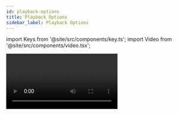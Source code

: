 ```yaml
---
id: playback-options
title: Playback Options
sidebar_label: Playback Options
---
```


import Keys from '@site/src/components/key.ts';
import Video from '@site/src/components/video.tsx';

<Video videoId="Dz_lWDHukxo" title="Playback Options" />

To set options for a cue, chase or cue list, press <Keys.HardKey>Options</Keys.HardKey> (or the <Keys.SoftKey>Options</Keys.SoftKey> softkey
on the top level menu), then press the **Select** button of the playback to be
edited. The Options window will open allowing you to set a wide range
of options for how the playback will work, including Times. (You can also set the options using the softkeys.)

You can also [set Times for the playback](cue-timing.md), using the <Keys.HardKey>Time</Keys.HardKey> button or the <Keys.SoftKey>Times</Keys.SoftKey> softkey rather than Options.

The options are split into different categories using tabs down the left hand side.
Click on the <Keys.SoftKey>i</Keys.SoftKey> button for a help window on each setting.
The options shown below in the pictures are for a normal cue, for cue lists and chases the options are different (and are described
in the Cue List chapter and the Chases chapter).


> You can select multiple playbacks if you want to set the options the
same on all of them. If the current option settings are the same on all selected playbacks,
then the display shows the current option selected; otherwise a star is shown next to the options
and no option is shown selected.

## Handle Tab

![Playback Options window for cue showing handle tab](/docs/images/Playback-Options-Handle-Tab.png)

### Handle Paging
Allows you to lock the playback on a handle so that
it always appears on that handle no matter what page is selected. This
is useful if you have some general playbacks you want on every page,
without having to copy the playback onto each page.

Setting | Action
---: | --------------
Unlocked | This playback will change with the pages as normal
Transparent Lock | This playback will appear on all pages where the handle is unprogrammed
Locked | This playback will appear on all pages. Playbacks programmed on this handle on other pages will not be accessible.

### Key Profile
Sets the [key profile](../system-settings/key-profiles.md) individually for this playback.
Global sets the back to the global default setting for playbacks. A shortcut to change
the key profile for a playback is to hold the <Keys.HardKey>Options</Keys.HardKey> button down while pressing the handle select.

## Playback Tab

![Playback Options showing playback tab](/docs/images/Playback-Options-Playback-Tab.png)

### Blind
Sets this individual playback to **Blind** mode. The playback
will then output only to Visualiser, not to the stage. This can be very
useful if you need to program and test a cue during a live show.

### Cross Fade HTP
If on, makes the HTP (dimmer) channels in this cue
override other HTP channels, obeying the [priority](#priority) settings. Normally if
a dimmer channel was up in another cue, the highest dimmer setting would
continue to be output, but this option lets you create a playback that
will override this behaviour, so if you specifically need some fixtures
to be at 50%, this option will let you do that.

### Priority
Allows you to configure how playbacks will behave if you
turn on two playbacks controlling the same fixture. The priority can be
set to **Low**, **Normal**, **High**, **Programmer** or **Very High** (*Programmer* gives the
same level as manually set attributes in the programmer). If a fixture
is being controlled by a playback and you turn on a playback of the same
or higher priority, then the new playback will take over. However, if
the new playback is set to lower priority than the first playback, the
fixture will not change.

This is useful if, for example, you've programmed looks using all your
fixtures, then you decide you want a couple of them to spotlight a
singer. If you set the spotlight playback to be high priority, then
while it is active no other playback will affect the spotlight fixtures.

> Priority is useful when using **Swop** buttons for strobe-type effects
where you want to black out everything else. If you have a position
shape running on other fixtures, you don't want that to stop during the
Swop, or it will look messy when you release the Swop button. So set the
shape playback to have a higher priority than the strobe playback, and
it will keep going during the strobe and continue smoothly when you
release the Swop button.

Attributes set by manually applying a palette to a fixture will
override all playback priorities except Very High.

### Run On Startup
Sets this playback to run when the console powers
on. This can be globally disabled by the
**Run Startup Playbacks** option in the **General** tab of
[User Settings](../system-settings/user-settings.md#general) *(turned on by default)*.

This can be very useful for unattended applications to set up an
initial lighting state.

Power on playbacks show a Power symbol watermark in the playback
information area above the fader. If you open the
[Show Library window](../titan-basics/show-library.md)
there is a context button to Show Startup
Playbacks which allows you to list all the playbacks which are set to
run on startup.

![Power On Playback](/docs/images/Power-On-Playback.png)

To be sure that your Power On Playbacks always run successfully, you may also want to load a default/standard show on power up in case a previous user has loaded another show. You can do this using the **Start Up Show** option on the Disk menu, see [Setting a show to load on start up](../titan-basics/loading-and-saving-shows.md#setting-a-show-to-load-on-start-up).


## Times tab

![Playback Options showing times tab](/docs/images/Playback-Options-Times-Tab.png)

### Delay In / Fade In / Fade Out
Sets the delay time before fade, and the fade in and fade out times for the playback.
These times can also be set using the <Keys.HardKey>TIME</Keys.HardKey> button.

### Fixture Overlap
Fixture overlap creates an effect where the fixtures in the cue are changed in
sequence rather than all at the same time. This is described in more detail in
[Cue Timing](cue-timing.md#fade-times-and-fixture-overlap).

### Flash Fade In / Flash Fade Out
Sets the fade in/fade out time for
this playback when it is fired using the flash button. By default these
are set to *"As In"* and *"As Out"* which will use the fade time set for the
playback in the [Times menu](cue-timing.md). This option allows you to set a different
flash action for the playback. *Note that the [Key Profile](../system-settings/key-profiles.md) for the flash
button must be set to **Timed Flash** for this to work.*

### Speed
Default speed for shapes/effects in this playback in BPM. This can be
overridden by a [Rate or BPM master](../running-the-show/playback-controls.md#speed-and-size-masters).

## Fader Tab

![Playback Options showing fader tab](/docs/images/Playback-Options-Fader-Tab.png)

### Cue Fader Mode
Sets how the fader position affects the cue output.

Setting | Action
------: | ------
**Mode 0** | Channels fade in as set by the fade time. The Fade Out time is ignored. If times are set to zero, the HTP channels fade in with the 0-100% position of the playback fader and the LTP channels will snap.
Mode 1 | HTP channels fade in and out as set by the fade out times (LTP channels fade in but then remain as set in the cue). If times are set to zero, the HTP levels will fade in and out with the fader and the LTP channels will snap when the cue is fired.
Mode 2 | Both HTP and LTP channels follow the fader position. *Useful when used with a pan/tilt cue for manually tracking a spot across a stage or down a catwalk using the fader position or for mixing colours on RGB fixtures.*
Mode 3 | Crossfade cue. All channels, including intensity channels, will fade to the settings in the new cue. All other cues fade out and all other active playbacks become inactive; if you need to re-fire a playback, take the fader to zero and put it up again. *Useful for setting a video playback state.*

This is the same as the [Fade Mode](./cue-timing.md#fade-modes) option in the <Keys.SoftKey>Edit Times</Keys.SoftKey> menu.

<Video videoId="2fwM5S8nX3k" title="Playback Modes" />

### Curve
Allows you to set a different curve shape for this playback - curves
are listed on the softkeys. The various curves are illustrated
in the [Curves](../system-settings/curves.md) section.

### Kill Point
Sets where the console will start the Release process on this cue, causing LTP channels to be released back to their previous state. Normally this is set to happen when all fades have completed so the fixture won't change until it has dimmed to zero.

Setting | Action
------: | ------
**Fade Out Complete** | The cue is killed when all fades have completed.
Fader at 0 | The cue is killed when the fader reaches zero.

## Effects Tab

![Playback Options showing effects tab](/docs/images/Playback-Options-Effects-Tab.png)

### Effect Speed Multiplier
Lets you modify the speed of the effects programmed into this playback.

### Shape & Effect Speed
Sets whether the fader position modifies the speed of shapes in this playback. If set to <Keys.SoftKey>On Fader</Keys.SoftKey> then the speed will change from 0 with the fader at 0, up to the programmed
speed with the fader at full. You can use the multiplier option above to get faster speeds than the programmed speed.

> If you have a cue which contains only shapes to overlay on other cues, set the cue to <Keys.SoftKey>Size on Fader</Keys.SoftKey> and allocate a [Speed Master](../running-the-show/playback-controls.md#speed-and-size-masters). You can then create lots of different looks out of the shape by varying the size and speed at show time using the playback fader and the speed master.

### Shape Behaviour
Controls the behaviour of Shapes and Key Frame Shapes in this playback:

Setting | Action
------: | ------
Global | Use global setting from [User Settings](../system-settings/user-settings.md#shape-behaviour)
Overlay | Shape continues to run over changes to attributes
LTP | If attributes are changed, the shape will stop running on those attributes

### Shape Size
Sets whether the fader position modifies the size of shapes in this
playback

Setting | Action
------: | ------
Fixed | No effect
Fader | Size of all types of shape set by fader position (from 0 up to the programmed size)
HTP Fader | Only dimmer shapes are controlled by fader position

### Size Source
Allows you to allocate a
[Size Master](../running-the-show/playback-controls.md#speed-and-size-masters)
to control the size of shapes running in this playback.

### Speed Source
Allows you to allocate a
[Speed Master](../running-the-show/playback-controls.md#speed-and-size-masters)
to control the size of shapes running in this playback.

## Release Tab

![Playback Options showing release tab](/docs/images/Playback-Options-Release-Tab.png)

### Release Mask
Lets you specify which attributes will be released to their previous state when this playback is killed (you lower the fader to zero). 

Normally using the LTP rules, attributes will stay in their last state when
you kill a playback. This is not always what you want (for example with a strobe
cue, you don't want the strobing to carry on when you kill the cue).

Click the <Keys.ContextKey>Global</Keys.ContextKey> button to toggle the mask to <Keys.ContextKey>Local</Keys.ContextKey>, then select which attribute types you want to release. You can also use the Attribute Bank buttons to set the mask.

Global release uses the [Global Release Mask](../cues/cue-playback.md#global-release-mask).

> Release mask is useful when creating a temporary strobe
effect on a playback. Set **Mask** to **Local** then **Intensity** to **Include**. Now when you turn off
the playback the shutter channel will release to its previous state
and the strobe will stop.

You can also use [Key Profiles](../system-settings/key-profiles.md) to
allocate one of the handle buttons to release this playback.


### Release Time
Sets a release fade time for this playback. Enter a
blank time to return to global ([Global release time](../system-settings/user-settings.md#release) is set in the User Settings.) 
